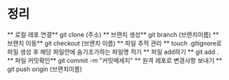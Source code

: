 # 정리
** 로컬 레포 연결**
git clone (주소)
** 브랜치 생성**
git branch (브랜치이름)
** 브랜치 이동**
git checkout (브랜치 이름)
** 파일 추적 관리 **
touch .gitignore로 파일 생성 후 해당 파일안에 숨기조가하는 파일명 적기
** 파일 add하기 **
git add .
** 파일 커밋확인**
git commit -m "커밋메세지"
** 원격 레포로 변경사항 보내기 **
git push origin (브랜치이름)
